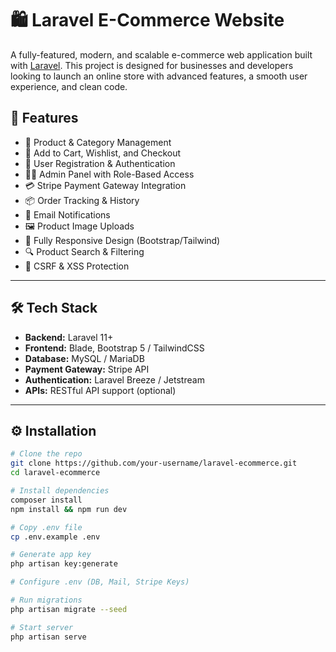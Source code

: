 # 🛍️ Laravel E-Commerce Website

A fully-featured, modern, and scalable e-commerce web application built with [Laravel](https://laravel.com/). This project is designed for businesses and developers looking to launch an online store with advanced features, a smooth user experience, and clean code.

## 🚀 Features

- 🧾 Product & Category Management
- 🛒 Add to Cart, Wishlist, and Checkout
- 👤 User Registration & Authentication
- 🧑‍💼 Admin Panel with Role-Based Access
- 💳 Stripe Payment Gateway Integration
- 📦 Order Tracking & History
- 📨 Email Notifications
- 🖼️ Product Image Uploads
- 📱 Fully Responsive Design (Bootstrap/Tailwind)
- 🔍 Product Search & Filtering
- 🔐 CSRF & XSS Protection

---

## 🛠️ Tech Stack

- **Backend:** Laravel 11+
- **Frontend:** Blade, Bootstrap 5 / TailwindCSS
- **Database:** MySQL / MariaDB
- **Payment Gateway:** Stripe API
- **Authentication:** Laravel Breeze / Jetstream
- **APIs:** RESTful API support (optional)

---

## ⚙️ Installation

```bash
# Clone the repo
git clone https://github.com/your-username/laravel-ecommerce.git
cd laravel-ecommerce

# Install dependencies
composer install
npm install && npm run dev

# Copy .env file
cp .env.example .env

# Generate app key
php artisan key:generate

# Configure .env (DB, Mail, Stripe Keys)

# Run migrations
php artisan migrate --seed

# Start server
php artisan serve
